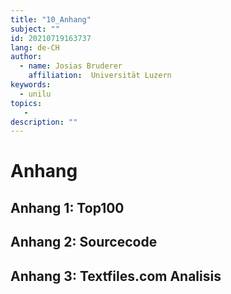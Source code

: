 ```yaml
---
title: "10_Anhang"
subject: ""
id: 20210719163737
lang: de-CH
author:
  - name: Josias Bruderer
    affiliation:  Universität Luzern
keywords:
  - unilu
topics:
   - 
description: ""
---
```




# Anhang

## Anhang 1: Top100

## Anhang 2: Sourcecode

## Anhang 3: Textfiles.com Analisis


